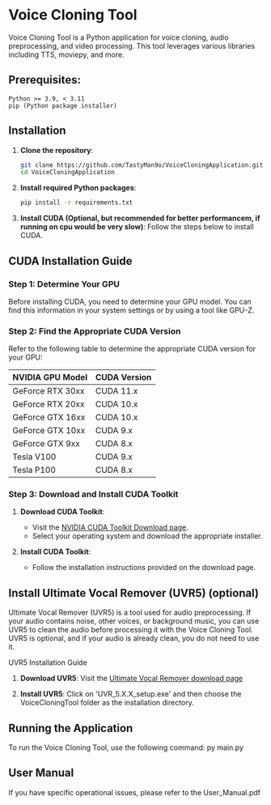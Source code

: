 # Voice Cloning Tool

Voice Cloning Tool is a Python application for voice cloning, audio preprocessing, and video processing. This tool leverages various libraries including TTS, moviepy, and more.

## Prerequisites:
    Python >= 3.9, < 3.11
    pip (Python package installer)

## Installation

1. **Clone the repository**:
    ```sh
    git clone https://github.com/TastyMan9o/VoiceCloningApplication.git
    cd VoiceCloningApplication
    ```

2. **Install required Python packages**:
    ```sh
    pip install -r requirements.txt
    ```

3. **Install CUDA (Optional, but recommended for better performancem, if running on cpu would be very slow)**:
   Follow the steps below to install CUDA.

## CUDA Installation Guide

### Step 1: Determine Your GPU

Before installing CUDA, you need to determine your GPU model. You can find this information in your system settings or by using a tool like GPU-Z.

### Step 2: Find the Appropriate CUDA Version

Refer to the following table to determine the appropriate CUDA version for your GPU:

| NVIDIA GPU Model | CUDA Version |
|------------------|--------------|
| GeForce RTX 30xx | CUDA 11.x    |
| GeForce RTX 20xx | CUDA 10.x    |
| GeForce GTX 16xx | CUDA 10.x    |
| GeForce GTX 10xx | CUDA 9.x     |
| GeForce GTX 9xx  | CUDA 8.x     |
| Tesla V100       | CUDA 9.x     |
| Tesla P100       | CUDA 8.x     |

### Step 3: Download and Install CUDA Toolkit

1. **Download CUDA Toolkit**:
    - Visit the [NVIDIA CUDA Toolkit Download page](https://developer.nvidia.com/cuda-downloads).
    - Select your operating system and download the appropriate installer.

2. **Install CUDA Toolkit**:
    - Follow the installation instructions provided on the download page.

## Install Ultimate Vocal Remover (UVR5) (optional)
Ultimate Vocal Remover (UVR5) is a tool used for audio preprocessing. If your audio contains noise, other voices, or background music, you can use UVR5 to clean the audio before processing it with the Voice Cloning Tool. UVR5 is optional, and if your audio is already clean, you do not need to use it.

UVR5 Installation Guide
1. **Download UVR5**:  Visit the [Ultimate Vocal Remover download page](https://github.com/Anjok07/ultimatevocalremovergui?tab=readme-ov-file)

2. **Install UVR5**:  Click on 'UVR_5.X.X_setup.exe' and then choose the VoiceCloningTool folder as the installation directory.



## Running the Application
To run the Voice Cloning Tool, use the following command:
    py main.py



## User Manual
If you have specific operational issues, please refer to the User_Manual.pdf
